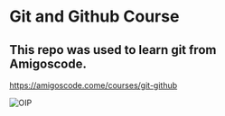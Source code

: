 # Git and Github Course
## This repo was used to learn git from Amigoscode.

https://amigoscode.come/courses/git-github

![OIP](https://user-images.githubusercontent.com/104745250/210196452-4627aeb1-4164-4256-8ac0-174c2e48ced9.jpg)
